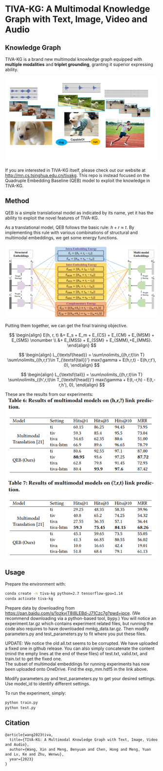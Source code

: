 # TIVA-KG: A Multimodal Knowledge Graph with Text, Image, Video and Audio

## Knowledge Graph
TIVA-KG is a brand new multimodal knowledge graph equipped with **multiple modalities** and **triplet grounding**, granting it superior expressing ability.  

![](pics/intro-image.jpg)  

If you are interested in TIVA-KG itself, please check out our website at http://mn.cs.tsinghua.edu.cn/tivakg. This repo is instead focused on the Quadruple Embedding Baseline (QEB) model to exploit the knowledge in TIVA-KG.

## Method

QEB is a simple translational model as indicated by its name, yet it has the ability to exploit the novel features of TIVA-KG.  

As a translational model, QEB follows the basic rule: $h + r \approx t$. By implementing this rule with various combinations of structural and multimodal embeddings, we get some energy functions.  

![](pics/qeb.png)  

Putting them together, we can get the final training objective.

$$
\begin{align}
E(h, r, t) &= E_s + E_m  + E_{CS} + E_{CM} + E_{MSM} + E_{SMS} \nonumber \\
           &+ E_{MSS} + E_{SSM} + E_{SMM},+E_{MMS}.
\end{align}
$$

$$
\begin{align}
L_{\textsf{head}} = \sum\nolimits_{(h,r,t)\in T} \sum\nolimits_{(h,r,t')\in T_{\textsf{tail}}'} max(\gamma + E(h,r,t) - E(h,r,t'), 0),
\end{align}
$$  

$$
\begin{align}
L_{\textsf{tail}} = \sum\nolimits_{(h,r,t)\in T} \sum\nolimits_{(h',r,t)\in T_{\textsf{head}}'} max(\gamma + E(t,-r,h) - E(t,-r,h'), 0),
\end{align}
$$  

These are the results from our experiments:  
![](pics/exp.png)  

## Usage
Prepare the environment with:  
```bash
conda create -n tiva-kg python=2.7 tensorflow-gpu=1.14
conda activate tiva-kg
```

Prepare data by downloading from https://pan.baidu.com/s/1ozkvjT8I8LEBd-J71Czc7g?pwd=jpce. (We recommend downloading via a python-based tool, bypy.) You will notice an experiment.tar.gz which contains experiment related files, but running the code also requires to have downloaded mmkg_data.tar.gz.
Then modify parameters.py and test_parameters.py to fit where you put these files.  

UPDATE: We notice the old all.txt seems to be corrupted. We have uploaded a fixed one in github release. You can also simply concatenate the content (mind the empty lines at the end of these files) of test.txt, valid.txt, and train.txt to get the fixed one.  
The subset of multimodal embeddings for running experiments has now been uploaded onto OneDrive. Find the exp_mm.hdf5 in the link above.  

Modify parameters.py and test_parameters.py to get your desired settings. Use model_id to identify different settings.  

To run the experiment, simply:
```bash
python train.py
python test.py
```

## Citation
```text
@article{wang2023tiva,
  title={TIVA-KG: A Multimodal Knowledge Graph with Text, Image, Video and Audio},
  author={Wang, Xin and Meng, Benyuan and Chen, Hong and Meng, Yuan and Lv, Ke and Zhu, Wenwu},
  year={2023}
}
```
